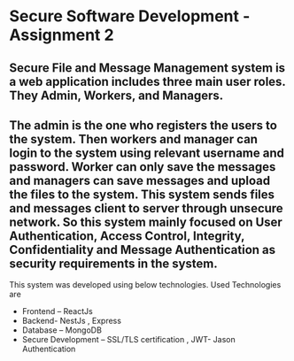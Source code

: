 # Secure Software Development - Assignment 2

Secure File and Message Management system is a web application includes three main user roles. They Admin, 
Workers, and Managers.
---
The admin is the one who registers the users to the system. Then workers and manager can login to the system
using relevant username and password. Worker can only save the messages and managers can save messages 
and upload the files to the system. This system sends files and messages client to server through unsecure 
network. So this system mainly focused on User Authentication, Access Control, Integrity, Confidentiality and 
Message Authentication as security requirements in the system.
---
This system was developed using below technologies.
Used Technologies are 
* Frontend – ReactJs
* Backend- NestJs , Express
* Database – MongoDB
* Secure Development – SSL/TLS certification , JWT- Jason Authentication